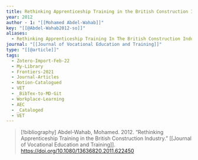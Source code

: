 ```yaml
---
title: Rethinking Apprenticeship Training in the British Construction Industry
year: 2012
author - 1: "[[Mohamed Abdel-Wahab]]"
key: "[[@Abdel-Wahab2012-so]]"
aliases:
  - Rethinking Apprenticeship Training In The British Construction Industry
journal: "[[Journal of Vocational Education and Training]]"
type: "[[@article]]"
tags:
  - Zotero-Import-Feb-22
  - My-Library
  - Frontiers-2021
  - Journal-Articles
  - Notion-Catalogued
  - VET
  - _BibTex-to-MD-Git
  - Workplace-Learning
  - AEC
  - _Cataloged
  - VET
---
```


> [!bibliography]
> Abdel-Wahab, Mohamed. 2012. “Rethinking Apprenticeship Training in the British Construction Industry.” [[Journal of Vocational Education and Training]]. https://doi.org/10.1080/13636820.2011.622450